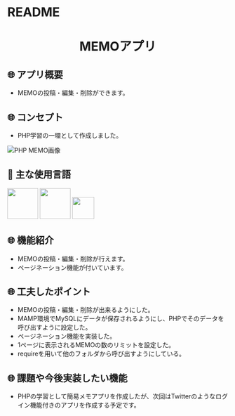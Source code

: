 # README
<h1 align="center">MEMOアプリ</h1>

## :globe_with_meridians: アプリ概要
- MEMOの投稿・編集・削除ができます。

## :globe_with_meridians: コンセプト
- PHP学習の一環として作成しました。

 <a>![PHP MEMO画像](https://user-images.githubusercontent.com/67769876/99362011-41722e80-28f6-11eb-8bfa-ef0c92b6a8ee.gif)</a>

## :paperclip: 主な使用言語
<a><img src="https://user-images.githubusercontent.com/67769876/99362437-d70dbe00-28f6-11eb-9d94-bacb3c0fffd7.png" width="70px;" /></a> <!-- PHPのロゴ -->
<a><img src="https://user-images.githubusercontent.com/67769876/99362766-3b308200-28f7-11eb-9573-00e5b481cccc.png" width="70px;" /></a> <!-- HTMLのロゴ -->
<a><img src="https://user-images.githubusercontent.com/67769876/99362884-64511280-28f7-11eb-8ce0-9fcc1317c33e.png" width="50px;" /></a> <!-- CSSのロゴ -->

## :globe_with_meridians: 機能紹介
- MEMOの投稿・編集・削除が行えます。
- ページネーション機能が付いています。

## :globe_with_meridians: 工夫したポイント
- MEMOの投稿・編集・削除が出来るようにした。
- MAMP環境でMySQLにデータが保存されるようにし、PHPでそのデータを呼び出すように設定した。
- ページネーション機能を実装した。
- 1ページに表示されるMEMOの数のリミットを設定した。
- requireを用いて他のフォルダから呼び出すようにしている。

## :globe_with_meridians: 課題や今後実装したい機能
- PHPの学習として簡易メモアプリを作成したが、次回はTwitterのようなログイン機能付きのアプリを作成する予定です。